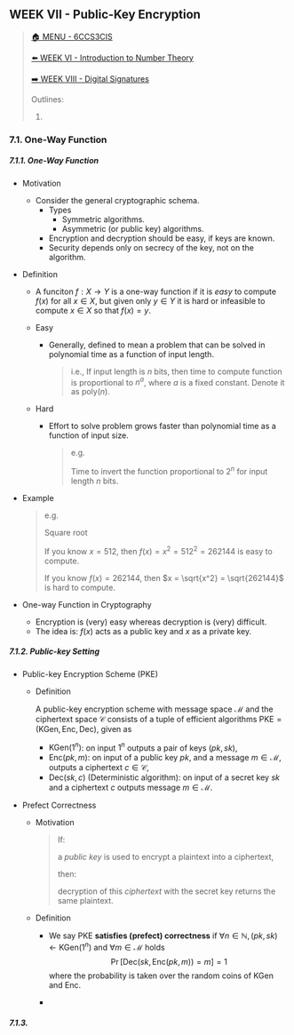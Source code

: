 ## WEEK VII - Public-Key Encryption

>[🏠 MENU - 6CCS3CIS](year3/6ccs3cis.md)
>
>[⬅️ WEEK VI - Introduction to Number Theory](year3/6ccs3cis/w6.md)
>
>[➡️ WEEK VIII - Digital Signatures](year3/6ccs3cis/w8.md)
>
>Outlines:
>
>1. 

### 7.1. One-Way Function

##### 7.1.1. One-Way Function

- Motivation
  - Consider the general cryptographic schema.
    - Types
      - Symmetric algorithms.
      - Asymmetric (or public key) algorithms. 
    - Encryption and decryption should be easy, if keys are known.
    - Security depends only on secrecy of the key, not on the algorithm.
- Definition
  - A funciton $f: X \to Y$ is a one-way function if it is *easy* to compute $f(x)$ for all $x \in X$, but given only $y \in Y$ it is hard or infeasible to compute $x \in X$ so that $f(x) = y$.

  - Easy

    - Generally, defined to mean a problem that can be solved in polynomial time as a function of input length. 

      > i.e.,  If input length is $n$ bits, then time to compute function is proportional to $n^a$, where $a$ is a fixed constant. Denote it as $\text{poly}(n)$.

  - Hard

    - Effort to solve problem grows faster than polynomial time as a function of input size.

      > e.g.
      >
      > Time to invert the function proportional to $2^n$ for input length $n$ bits.

- Example

  > e.g.
  >
  > Square root
  >
  > If you know $x=512$, then $f(x)= x^2 = 512^2 = 262144$ is easy to compute.
  >
  > If you know $f(x) = 262144$, then $x = \sqrt{x^2} = \sqrt{262144}$ is hard to compute. 

- One-way Function in Cryptography

  - Encryption is (very) easy whereas decryption is (very) difficult.
  - The idea is: $f(x)$ acts as a public key and $x$ as a private key.

##### 7.1.2. Public-key Setting

- Public-key Encryption Scheme (PKE)

  - Definition

    A public-key encryption scheme with message space $\mathcal{M}$ and the ciphertext space $\mathcal{C}$ consists of a tuple of efficient algorithms $\text{PKE} = (\text{KGen}, \text{Enc}, \text{Dec})$, given as

    - $\text{KGen}(1^n)$: on input $1^n$ outputs a pair of keys $(pk, sk)$, 
    - $\text{Enc}(pk, m)$: on input of a public key $pk$, and a message $m \in \mathcal{M}$, outputs a ciphertext $c \in \mathcal{C}$, 
    - $\text{Dec}(sk, c)$ (Deterministic algorithm): on input of a secret key $sk$ and a ciphertext $c$ outputs message $m \in \mathcal{M}$. 

- Prefect Correctness

  - Motivation

    > If:
    >
    > a *public key* is used to encrypt a plaintext into a ciphertext,
    >
    > then:
    >
    > decryption of this *ciphertext* with the secret key returns the same plaintext. 

  - Definition

    - We say $\text{PKE}$ **satisfies (prefect) correctness** if $\forall n \in \mathbb{N}, (pk, sk) \leftarrow \text{KGen} (1^n)$ and $\forall m \in \mathcal{M}$ holds
      $$
      \Pr[\text{Dec}(sk, \text{Enc}(pk, m)) = m] = 1
      $$
      where the probability is taken over the random coins of $\text{KGen}$ and $\text{Enc}$. 

    - 




##### 7.1.3. 